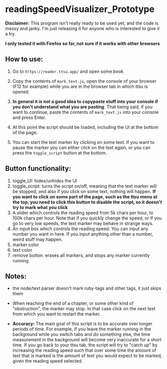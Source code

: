 # readingSpeedVisualizer_Prototype

**Disclaimer:** This program isn't really ready to be used yet, and the code is messy and janky. I'm just releasing it for anyone who is interested to give it a try. 

**I only tested it with Firefox so far, not sure if it works with other browsers**

## How to use:

1. Go to `https://reader.ttsu.app/` and open some book

2. Copy the contents of `mark_text.js`, open the console of your browser (F12 for example) while you are in the browser tab in which ttsu is opened.

3. **In general it is not a good idea to copypaste stuff into your console if you don't understand what you are pasting**. That being said, if you want to continue, paste the contents of `mark_text.js` into your console and press Enter.

4. At this point the script should be loaded, including the UI at the bottom of the page.

5. You can start the text marker by clicking on some text. If you want to pause the marker you can either click on the text again, or you can press the `toggle_script` button at the bottom.


## Button functionality:

1. toggle_UI: hides/unhides the UI
2. toggle_script: turns the script on/off, meaning that the text marker will be stopped, and also if you click on some text, nothing will happen. **If you want to click on some part of the page, such as the ttsu menu at the top, you need to click this button to disable the script, so it doesn't try to mark what you click**
3. A slider which controls the reading speed from 5k chars per hour, to 100k chars per hour. Note that if you quickly change the speed, or if you go to very low speeds, the text marker may behave in strange ways. 
4. An input box which controls the reading speed. You can input any number you want in here. If you input anything other than a number, weird stuff may happen.
5. marker color
6. text color
7. remove button: erases all markers, and stops any marker currently running

## Notes:

- the node/text parser doesn't mark ruby-tags and other tags, it just skips them

- When reaching the end of a chapter, or some other kind of "obstruction", the marker may stop. In that case click on the next text from which you want to restart the marker.

- **Accuracy:** The main goal of this script is to be accurate over longer periods of time. For example, if you leave the marker running in the background while you switch tabs and do something else, the time measurement in the background will become very inaccurate for a short time. If you go back to your ttsu tab, the script will try to "catch up" by increasing the reading speed such that over some time the amount of text that is marked is the amount of text you would expect to be marked, given the reading speed selected.